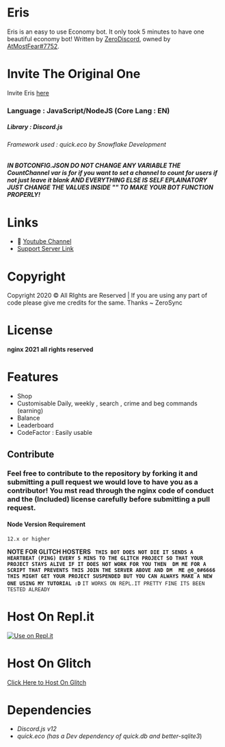 # Eris
Eris is an easy to use Economy bot. It only took 5 minutes to have one beautiful economy bot! Written by [ZeroDiscord](https://github.com/ZeroDiscord), owned by [AtMostFear#7752](https://sites.google.com/view/atmostfeardevelopersite/).

# Invite The Original One
Invite Eris [here](https://discord.com/api/oauth2/authorize?client_id=865498311289339924&permissions=8&scope=bot)

### Language : JavaScript/NodeJS (Core Lang : EN)
##### Library : Discord.js
###### Framework used : quick.eco by Snowflake Development

##### IN BOTCONFIG.JSON DO NOT CHANGE ANY VARIABLE THE CountChannel var is for if you want to set a channel to count for users if not just leave it blank AND EVERYTHING ELSE IS SELF EPLAINATORY JUST CHANGE THE VALUES INSIDE "" TO MAKE YOUR BOT FUNCTION PROPERLY!
# Links
- 🔗 [Youtube Channel](https://www.youtube.com/channel/UCF9E-xef9jL9QgziZRDHKKQ)
- [Support Server Link](https://discord.gg/ARu4hr6hJw)
# Copyright 
Copyright 2020 © All RIghts are Reserved | If you are using any part of code please give me credits for the same. Thanks ~ ZeroSync

# License
**nginx 2021 all rights reserved**

# Features
- Shop
- Customisable Daily, weekly , search , crime and beg commands (earning)
- Balance
- Leaderboard
- CodeFactor : Easily usable 
## Contribute 
### Feel free to contribute to the repository by forking it and submitting a pull request we would love to have you as a contributor! You mst read through the nginx code of conduct and the (Included) license carefully before submitting a pull request.
#### Node Version Requirement
``12.x or higher``

**NOTE FOR GLITCH HOSTERS 
`` THIS BOT DOES NOT DIE IT SENDS A HEARTBEAT (PING) EVERY 5 MINS TO THE GLITCH PROJECT SO THAT YOUR PROJECT STAYS ALIVE IF IT DOES NOT WORK FOR YOU THEN 
DM ME FOR A SCRIPT THAT PREVENTS THIS JOIN THE SERVER ABOVE AND DM  ME @0_0#6666 THIS MIGHT GET YOUR PROJECT SUSPENDED BUT YOU CAN ALWAYS
MAKE A NEW ONE USING MY TUTORIAL :D``**
``IT WORKS ON REPL.IT PRETTY FINE ITS BEEN TESTED ALREADY``

# Host On Repl.it
[![Use on Repl.it](https://repl.it/badge/github/RayZenYTBE/Eris)](https://repl.it/badge/github/RayZenYTBE/Eris)
# Host On Glitch 
[Click Here to Host On Glitch](https://glitch.com/edit/#!/import/git?url=https://github.com/RayZenYTBE/Eris)

# Dependencies 
- *Discord.js v12*
- *quick.eco (has a Dev dependency of quick.db and better-sqlite3*)
